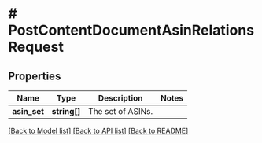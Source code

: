 # # PostContentDocumentAsinRelationsRequest

## Properties

Name | Type | Description | Notes
------------ | ------------- | ------------- | -------------
**asin_set** | **string[]** | The set of ASINs. |

[[Back to Model list]](../../README.md#models) [[Back to API list]](../../README.md#endpoints) [[Back to README]](../../README.md)
